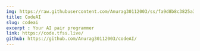 ```yaml
---
img: https://raw.githubusercontent.com/Anurag30112003/ss/fa9d8b8c3825a36312af614fff925d91aec962ef/codeai.png
title: CodeAI
slug: codeai
excerpt : Your AI pair programmer
link: https://code.tfss.live/
github: https://github.com/Anurag30112003/codeAI/
---
```


